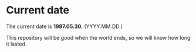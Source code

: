 # Current date

The current date is **1987.05.30.** (YYYY.MM.DD.)

This repository will be good when the world ends, so we will know how long it lasted.